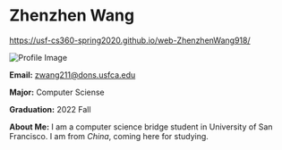 # Zhenzhen Wang

<https://usf-cs360-spring2020.github.io/web-ZhenzhenWang918/>

![Profile Image](IMG_4169.jpeg)


**Email:** <zwang211@dons.usfca.edu>

**Major:** Computer Sciense

**Graduation:** 2022 Fall

**About Me:** I am a computer science bridge student in University of San Francisco. I am from *China*, coming here for studying.
